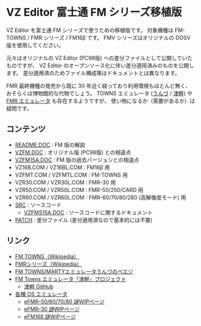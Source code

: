 # VZ Editor 富士通 FM シリーズ移植版
VZ Editor を富士通 FM シリーズで使うための移植版です。
対象機種は FM-TOWNS / FMR シリーズ / FM16β です。
FMV シリーズはオリジナルの DOSV 版を使用してください。

元々はオリジナルの VZ Editor (PC98版) への差分ファイルとして公開していたものですが、
VZ Editor のオープンソース化に伴い差分適用済みのものを公開します。
差分適用済のためファイル構成等はドキュメントとは異なります。

FMR 最終機種の発売から既に 30 年近く経っており利用環境もほとんど無く、
おそらくは博物館的な代物でしょう。
TOWNS エミュレータ ([うんづ][] / [津軽][]) や [FMR エミュレータ][eFMR] も存在するようですが、
使い物になるか（需要があるか）は疑問です。

## コンテンツ
- [README.DOC](README.DOC) : FM 版の解説
- [VZFM.DOC](VZFM.DOC) : オリジナル版 (PC98版) との相違点
- [VZFM15A.DOC](VZFM15A.DOC) : FM 版の過去バージョンとの相違点
- VZ16B.COM / VZ16BL.COM : FM16β 用
- VZFMT.COM / VZFMTL.COM : FM-TOWNS 用
- VZR30.COM / VZR30L.COM : FMR-30 用
- VZR50.COM / VZR50L.COM : FMR-50/250/CARD 用
- VZR60.COM / VZR60L.COM : FMR-60/70/80/280 (高解像度モード) 用
- [SRC](SRC) : ソースコード
   - [VZFMS15A.DOC](SRC/VZFMS15A.DOC) : ソースコードに関するドキュメント
- [PATCH](PATCH) : 差分ファイル (差分適用済なので基本的には不要)

## リンク
- [FM TOWNS（Wikipedia）](https://ja.wikipedia.org/wiki/FM_TOWNS)
- [FMRシリーズ（Wikipedia）](https://ja.wikipedia.org/wiki/FMR%E3%82%B7%E3%83%AA%E3%83%BC%E3%82%BA)
- [FM TOWNS/MARTYエミュレータうんづのペエジ][うんづ]
- [FM Towns エミュレータ「津軽」プロジェクト][津軽]
   - [津軽 GitHub](https://github.com/captainys/TOWNSEMU)
- [各種 OS エミュレータ][eFMR]
   - [eFMR-50/60/70/80 謎WIPページ](http://takeda-toshiya.my.coocan.jp/fmr50/)
   - [eFMR-30 謎WIPページ](http://takeda-toshiya.my.coocan.jp/fmr30/)
   - [eFM16β 謎WIPページ](http://takeda-toshiya.my.coocan.jp/fm16beta/)

[うんづ]: http://townsemu.world.coocan.jp/
[津軽]: http://ysflight.in.coocan.jp/FM/towns/Tsugaru/j.html
[eFMR]: http://takeda-toshiya.my.coocan.jp/
